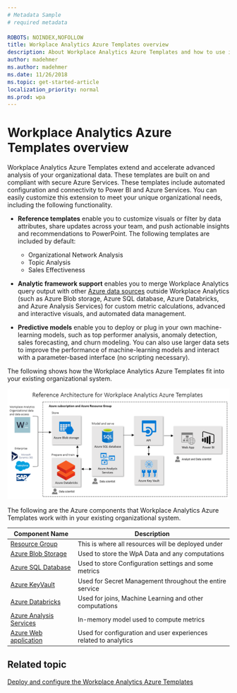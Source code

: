 ```yaml
---
# Metadata Sample
# required metadata

ROBOTS: NOINDEX,NOFOLLOW
title: Workplace Analytics Azure Templates overview
description: About Workplace Analytics Azure Templates and how to use it for advanced data analysis
author: madehmer
ms.author: madehmer
ms.date: 11/26/2018
ms.topic: get-started-article
localization_priority: normal 
ms.prod: wpa
---
```

# Workplace Analytics Azure Templates overview

Workplace Analytics Azure Templates extend and accelerate advanced analysis of your organizational data. These templates are built on and compliant with secure Azure Services. These templates include automated configuration and connectivity to Power BI and Azure Services.
You can easily customize this extension to meet your unique organizational needs, including the following functionality.

* **Reference templates** enable you to customize visuals or filter by data attributes, share updates across your team, and push actionable insights and recommendations to PowerPoint. The following templates are included by default:

  * Organizational Network Analysis
  * Topic Analysis
  * Sales Effectiveness

* **Analytic framework support** enables you to merge Workplace Analytics query output with other [Azure data sources](https://docs.microsoft.com/azure/index) outside Workplace Analytics (such as Azure Blob storage, Azure SQL database, Azure Databricks, and Azure Analysis Services) for custom metric calculations, advanced and interactive visuals, and automated data management.
* **Predictive models** enable you to deploy or plug in your own machine-learning models, such as top performer analysis, anomaly detection, sales forecasting, and churn modeling. You can also use larger data sets to improve the performance of machine-learning models and interact with a parameter-based interface (no scripting necessary).

The following shows how the Workplace Analytics Azure Templates fit into your existing organizational system.

![Workplace Analytics Azure Templates architecture](./images/azuret-architecture.png)

The following are the Azure components that Workplace Analytics Azure Templates work with in your existing organizational system.

|Component Name |Description |
|--------------|---------------------|
|[Resource Group](https://docs.microsoft.com/azure/azure-resource-manager/resource-group-overview#resource-groups) |This is where all resources will be deployed under |
|[Azure Blob Storage](https://docs.microsoft.com/azure/storage/blobs/storage-blobs-introduction) |Used to store the WpA Data and any computations |
|[Azure SQL Database](https://docs.microsoft.com/azure/sql-database/) |Used to store Configuration settings and some metrics |
|[Azure KeyVault](https://docs.microsoft.com/azure/key-vault/key-vault-whatis) |Used for Secret Management throughout the entire service |
|[Azure Databricks](https://docs.microsoft.com/azure/azure-databricks/) |Used for joins, Machine Learning and other computations |
|[Azure Analysis Services](https://docs.microsoft.com/azure/analysis-services/) |In-memory model used to compute metrics |
|[Azure Web application](https://docs.microsoft.com/azure/app-service/) |Used for configuration and user experiences related to analytics |

## Related topic

[Deploy and configure the Workplace Analytics Azure Templates](./azuret-deploy-configure.md)
